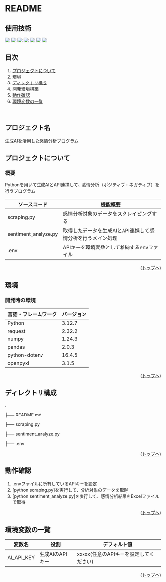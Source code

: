 # README
<div id="top"></div>

## 使用技術

<!-- シールド一覧 -->
<!-- 該当するプロジェクトの中から任意のものを選ぶ-->
<p style="display: inline">
  <!-- バックエンドのフレームワーク一覧 -->
  <img src="https://img.shields.io/badge/-dotenv-000000.svg?logo=dotenv&style=for-the-badge">
  <img src="https://img.shields.io/badge/-openpyxl-092E20.svg?logo=openpyxl&style=for-the-badge">
  <img src="https://img.shields.io/badge/-request-FF2465.svg?logo=request&style=for-the-badge">
  <img src="https://img.shields.io/badge/-numpy-232F3E.svg?logo=numpy&style=for-the-badge">
  <img src="https://img.shields.io/badge/-pandas-20232A?style=for-the-badge&logo=pandas&logoColor=844EBA">
  <!-- バックエンドの言語一覧 -->
  <img src="https://img.shields.io/badge/-Python-F2C63C.svg?logo=python&style=for-the-badge">
  <!-- その他 -->
  <img src="https://img.shields.io/badge/-openai API-1488C6.svg?style=for-the-badge">

</p>

## 目次

1. [プロジェクトについて](#プロジェクトについて)
2. [環境](#環境)
3. [ディレクトリ構成](#ディレクトリ構成)
4. [開発環境構築](#開発環境構築)
5. [動作確認](#動作確認)
6. [環境変数の一覧](#環境変数の一覧)

<br />

<!-- プロジェクト名を記載 -->

## プロジェクト名

生成AIを活用した感情分析プログラム 

<!-- プロジェクトについて -->

## プロジェクトについて
### 概要
Pythonを用いて生成AIとAPI連携して、感情分析（ポジティブ・ネガティブ）を行うプログラム

<!-- プロジェクトの概要を記載 -->
| ソースコード               | 機能概要                                                                 |
| ------------------------- | ----------------------------------------------------------------------- |
| scraping.py               | 感情分析対象のデータをスクレイピングする                                    |
| sentiment_analyze.py      | 取得したデータを生成AIとAPI連携して感情分析を行うメイン処理                  |
| .env                      | APIキーを環境変数として格納するenvファイル                                  |

<p align="right">(<a href="#top">トップへ</a>)</p>

## 環境

<!-- 言語、フレームワーク一覧とバージョンを記載 -->
### 開発時の環境

| 言語・フレームワーク  | バージョン |
| --------------------- | ---------- |
| Python                | 3.12.7     |
| request               | 2.32.2     |
| numpy                 | 1.24.3     |
| pandas                | 2.0.3      |
| python-dotenv         | 16.4.5     |
| openpyxl              | 3.1.5      |

<p align="right">(<a href="#top">トップへ</a>)</p>

## ディレクトリ構成

<!-- Treeコマンドを使ってディレクトリ構成を記載 -->
.
<p>├── README.md</p>
<p>├── scraping.py</p>
<p>├── sentiment_analyze.py</p>
<p>├── .env</p>

<p align="right">(<a href="#top">トップへ</a>)</p>

## 動作確認
<ol type="1">
<p>
  <li>.envファイルに所有しているAPIキーを設定</li>
  <li>[python scraping.py]を実行して、分析対象のデータを取得</li>
  <li>[python sentiment_analyze.py]を実行して、感情分析結果をExcelファイルで取得</li>
</p>
</ol>  

<p align="right">(<a href="#top">トップへ</a>)</p>

## 環境変数の一覧

| 変数名                 | 役割                      | デフォルト値                         |                
| ---------------------- | ------------------------ | ----------------------------------- | 
| AI_API_KEY             | 生成AIのAPIキー           | xxxxx(任意のAPIキーを設定してください) |

<p align="right">(<a href="#top">トップへ</a>)</p>
